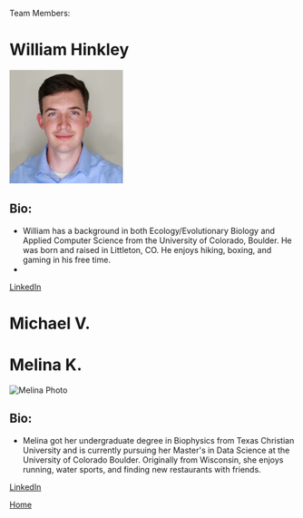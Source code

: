 Team Members: 

# William Hinkley 
<img src = "images/will_profile_pic.jpg" alt = "Will Photo" style="width:200px;height:200px;">

## Bio: 
- William has a background in both Ecology/Evolutionary Biology and Applied Computer Science from the University of Colorado, Boulder. He was born and raised in Littleton, CO. He enjoys hiking, boxing, and gaming in his free time.
- 
<a href="https://www.linkedin.com/in/williamhinkley2/">LinkedIn</a>

# Michael V. 

# Melina K. 
<img src = "images/IMG_3139.jpg" alt = "Melina Photo" style="width:200px;height:200px;">

## Bio: 
- Melina got her undergraduate degree in Biophysics from Texas Christian University and is currently pursuing her Master's in Data Science at the University of Colorado Boulder. Originally from Wisconsin, she enjoys running, water sports, and finding new restaurants with friends.

<a href="https://www.linkedin.com/in/melina-kopischkie-453ba6229/">LinkedIn</a>

<a href="https://wihi1131.github.io/Data-Mining-Project/">Home</a>
